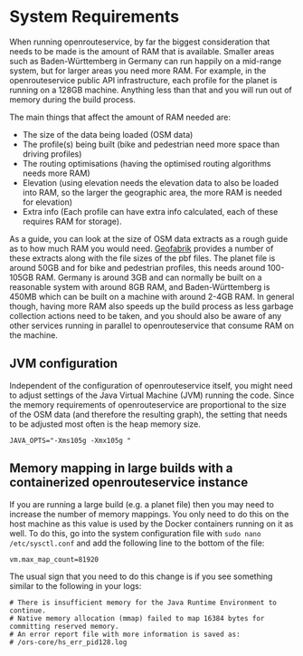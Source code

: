 # System Requirements

When running openrouteservice, by far the biggest consideration that needs to be made is the amount of RAM that is available. Smaller areas such as Baden-Württemberg in Germany can run happily on a mid-range system, but for larger areas you need more RAM. For example, in the openrouteservice public API infrastructure, each profile for the planet is running on a 128GB machine. Anything less than that and you will run out of memory during the build process.

The main things that affect the amount of RAM needed are:
* The size of the data being loaded (OSM data)
* The profile(s) being built (bike and pedestrian need more space than driving profiles)
* The routing optimisations (having the optimised routing algorithms needs more RAM)
* Elevation (using elevation needs the elevation data to also be loaded into RAM, so the larger the geographic area, the more RAM is needed for elevation)
* Extra info (Each profile can have extra info calculated, each of these requires RAM for storage).

As a guide, you can look at the size of OSM data extracts as a rough guide as to how much RAM you would need. [Geofabrik](https://download.geofabrik.de) provides a number of these extracts along with the file sizes of the pbf files. The planet file is around 50GB and for bike and pedestrian profiles, this needs around 100-105GB RAM. Germany is around 3GB and can normally be built on a reasonable system with around 8GB RAM, and Baden-Württemberg is 450MB which can be built on a machine with around 2-4GB RAM. In general though, having more RAM also speeds up the build process as less garbage collection actions need to be taken, and you should also be aware of any other services running in parallel to openrouteservice that consume RAM on the machine.

[//]: # (TODO: @koebi was working on a set of example memory footprint values or something similar? Add here)

## JVM configuration

Independent of the configuration of openrouteservice itself, you might need to adjust settings of the Java Virtual Machine (JVM) running the code. Since the memory requirements of openrouteservice are proportional to the size of the OSM data (and therefore the resulting graph), the setting that needs to be adjusted most often is the heap memory size.

[//]: # (TODO: elaborate)

```
JAVA_OPTS="-Xms105g -Xmx105g "
```

## Memory mapping in large builds with a containerized openrouteservice instance
If you are running a large build (e.g. a planet file) then you may need to increase the number of memory mappings. You only need to do this on the host machine as this value is used by the Docker containers running on it as well. To do this, go into the system configuration file with `sudo nano /etc/sysctl.conf` and add the following line to the bottom of the file:

```shell
vm.max_map_count=81920
```

The usual sign that you need to do this change is if you see something similar to the following in your logs:

```shell
# There is insufficient memory for the Java Runtime Environment to continue.
# Native memory allocation (mmap) failed to map 16384 bytes for committing reserved memory.
# An error report file with more information is saved as:
# /ors-core/hs_err_pid128.log
```

